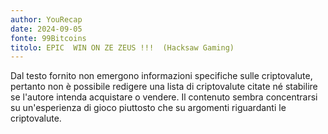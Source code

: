 ```yaml
---
author: YouRecap
date: 2024-09-05
fonte: 99Bitcoins
titolo: EPIC  WIN ON ZE ZEUS !!!  (Hacksaw Gaming)
---
```


Dal testo fornito non emergono informazioni specifiche sulle criptovalute, pertanto non è possibile redigere una lista di criptovalute citate né stabilire se l'autore intenda acquistare o vendere. Il contenuto sembra concentrarsi su un'esperienza di gioco piuttosto che su argomenti riguardanti le criptovalute.
